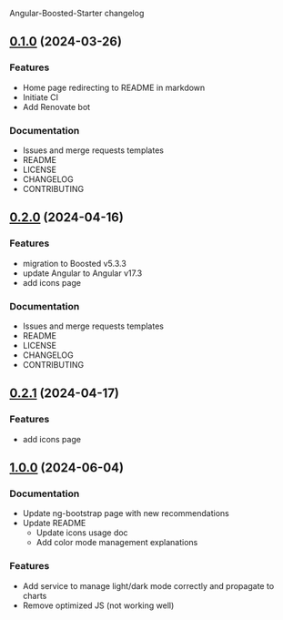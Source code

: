 Angular-Boosted-Starter changelog

## [0.1.0](https://gitlab.tech.orange/ods/angular-boosted-starter) (2024-03-26)

### Features

- Home page redirecting to README in markdown
- Initiate CI
- Add Renovate bot

### Documentation

- Issues and merge requests templates
- README
- LICENSE
- CHANGELOG
- CONTRIBUTING

## [0.2.0](https://gitlab.tech.orange/ods/angular-boosted-starter/-/compare/0.1.0...0.2.0?from_project_id=352164&straight=false) (2024-04-16)

### Features

- migration to Boosted v5.3.3
- update Angular to Angular v17.3
- add icons page

### Documentation

- Issues and merge requests templates
- README
- LICENSE
- CHANGELOG
- CONTRIBUTING

## [0.2.1](https://gitlab.tech.orange/ods/angular-boosted-starter/-/compare/0.2.0...0.2.1?from_project_id=352164&straight=false) (2024-04-17)

### Features

- add icons page

## [1.0.0](https://gitlab.tech.orange/ods/angular-boosted-starter/-/compare/0.2.1...1.0.0?from_project_id=352164&straight=false) (2024-06-04)

### Documentation

- Update ng-bootstrap page with new recommendations
- Update README
  - Update icons usage doc
  - Add color mode management explanations

### Features

- Add service to manage light/dark mode correctly and propagate to charts
- Remove optimized JS (not working well)
